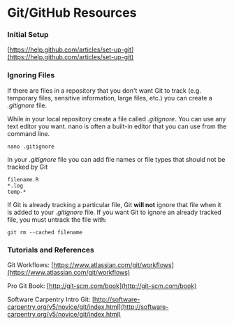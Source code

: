 Git/GitHub Resources
=================

### Initial Setup

[https://help.github.com/articles/set-up-git](https://help.github.com/articles/set-up-git)

### Ignoring Files

If there are files in a repository that you don't want Git to track (e.g. temporary files, sensitive information, large files, etc.) you can create a _.gitignore_ file. 

While in your local repository create a file called _.gitignore_. You can use any text editor you want. nano is often a built-in editor that you can use from the command line.

```
nano .gitignore
```

In your _.gitignore_ file you can add file names or file types that should not be tracked by Git

```
filename.R
*.log
temp-*
```

If Git is already tracking a particular file, Git __will not__ ignore that file when it is added to your _.gitignore_ file. If you want Git to ignore an already tracked file, you must untrack the file with:

```
git rm --cached filename
```

### Tutorials and References

Git Workflows: [https://www.atlassian.com/git/workflows](https://www.atlassian.com/git/workflows)

Pro Git Book: [http://git-scm.com/book](http://git-scm.com/book)

Software Carpentry Intro Git: [http://software-carpentry.org/v5/novice/git/index.html](http://software-carpentry.org/v5/novice/git/index.html)

